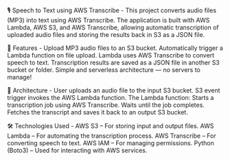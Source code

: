 🎙️ Speech to Text using AWS Transcribe - 
This project converts audio files (MP3) into text using AWS Transcribe. The application is built with AWS Lambda, AWS S3, and AWS Transcribe, allowing automatic transcription 
of uploaded audio files and storing the results back in S3 as a JSON file.

🚀 Features - 
Upload MP3 audio files to an S3 bucket.
Automatically trigger a Lambda function on file upload.
Lambda uses AWS Transcribe to convert speech to text.
Transcription results are saved as a JSON file in another S3 bucket or folder.
Simple and serverless architecture — no servers to manage!

🧠 Architecture - 
User uploads an audio file to the input S3 bucket.
S3 event trigger invokes the AWS Lambda function.
The Lambda function:
Starts a transcription job using AWS Transcribe.
Waits until the job completes.
Fetches the transcript and saves it back to an output S3 bucket.

🛠️ Technologies Used - 
AWS S3 – For storing input and output files.
AWS Lambda – For automating the transcription process.
AWS Transcribe – For converting speech to text.
AWS IAM – For managing permissions.
Python (Boto3) – Used for interacting with AWS services.
